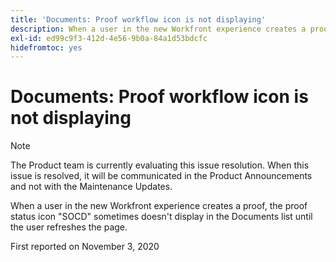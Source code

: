 ```yaml
---
title: 'Documents: Proof workflow icon is not displaying'
description: When a user in the new Workfront experience creates a proof, the proof status icon "SOCD" sometimes doesn't display in the Documents list until the user refreshes the page.
exl-id: ed99c9f3-412d-4e56-9b0a-84a1d53bdcfc
hidefromtoc: yes
---
```

# Documents: Proof workflow icon is not displaying

>[!NOTE]
>
>The Product team is currently evaluating this issue resolution. When this issue is resolved, it will be communicated in the Product Announcements and not with the Maintenance Updates.

When a user in the new Workfront experience creates a proof, the proof status icon "SOCD" sometimes doesn't display in the Documents list until the user refreshes the page.

First reported on November 3, 2020
